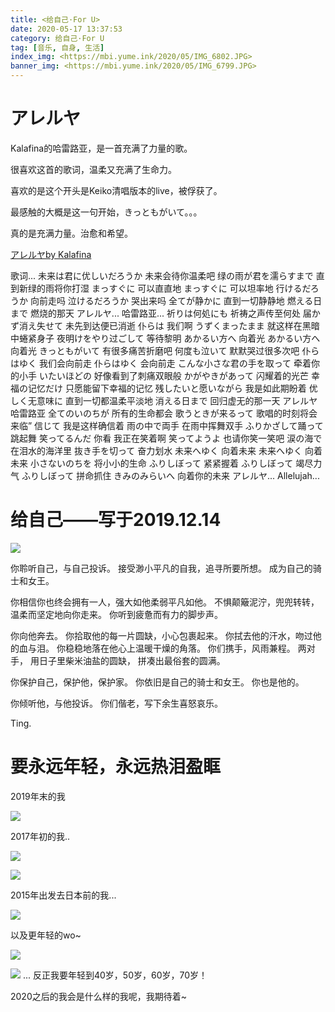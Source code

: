 ```yaml
---
title: <给自己·For U>
date: 2020-05-17 13:37:53
category: 给自己·For U
tag: [音乐, 自身, 生活] 
index_img: <https://mbi.yume.ink/2020/05/IMG_6802.JPG>
banner_img: <https://mbi.yume.ink/2020/05/IMG_6799.JPG>
---
```


# アレルヤ 

Kalafina的哈雷路亚，是一首充满了力量的歌。

很喜欢这首的歌词，温柔又充满了生命力。

喜欢的是这个开头是Keiko清唱版本的live，被俘获了。

最感触的大概是这一句开始，きっともがいて。。。

真的是充满力量。治愈和希望。

[アレルヤby Kalafina](https://b23.tv/I5tvyA)

歌词...
未来は君に优しいだろうか
未来会待你温柔吧
绿の雨が君を濡らすまで
直到新绿的雨将你打湿
まっすぐに
可以直直地
まっすぐに
可以坦率地
行けるだろうか
向前走吗
泣けるだろうか
哭出来吗
全てが静かに
直到一切静静地
燃える日まで
燃烧的那天
アレルヤ...
哈雷路亚...
祈りは何処にも
祈祷之声传至何处
届かず消え失せて
未先到达便已消逝
仆らは
我们啊
うずくまったまま
就这样在黑暗中蜷紧身子
夜明けをやり过ごして
等待黎明
あかるい方へ
向着光
あかるい方へ
向着光
きっともがいて
有很多痛苦折磨吧
何度も泣いて
默默哭过很多次吧
仆らはゆく
我们会向前走
仆らはゆく
会向前走
こんな小さな君の手を取って
牵着你的小手
いたいほどの
好像看到了刺痛双眼般
かがやきがあって
闪耀着的光芒
幸福の记忆だけ
只愿能留下幸福的记忆
残したいと愿いながら
我是如此期盼着
优しく无意味に
直到一切都温柔平淡地
消える日まで
回归虚无的那一天
アレルヤ
哈雷路亚
全てのいのちが
所有的生命都会
歌うときが来るって
歌唱的时刻将会来临”
信じて
我是这样确信着
雨の中で両手
在雨中挥舞双手
ふりかざして踊って
跳起舞
笑ってるんだ
你看 我正在笑着啊
笑ってようよ
也请你笑一笑吧
涙の海で
在泪水的海洋里
抜き手を切って
奋力划水
未来へゆく
向着未来
未来へゆく
向着未来
小さないのちを
将小小的生命
ふりしぼって
紧紧握着
ふりしぼって
竭尽力气
ふりしぼって
拼命抓住
きみのみらいへ
向着你的未来
アレルヤ...
Allelujah...

# 给自己——写于2019.12.14

![](https://mbi.yume.ink/2020/05/IMG_2283.JPG)

你聆听自己，与自己投诉。
接受渺小平凡的自我，追寻所要所想。
成为自己的骑士和女王。

你相信你也终会拥有一人，强大如他柔弱平凡如他。
不惧颠簸泥泞，兜兜转转，温柔而坚定地向你走来。
你听到疲惫而有力的脚步声。

你向他奔去。
你拾取他的每一片圆缺，小心包裹起来。
你拭去他的汗水，吻过他的血与泪。
你稳稳地落在他心上温暖干燥的角落。
你们携手，风雨兼程。
两对手，
用日子里柴米油盐的圆缺，
拼凑出最俗套的圆满。

你保护自己，保护他，保护家。
你依旧是自己的骑士和女王。
你也是他的。

你倾听他，与他投诉。
你们偕老，写下余生喜怒哀乐。

Ting.  

# 要永远年轻，永远热泪盈眶

2019年末的我

![](https://mbi.yume.ink/2020/05/IMG_6797.JPG)

2017年初的我..

![](https://mbi.yume.ink/2020/05/IMG_6800.JPG)

![](https://mbi.yume.ink/2020/05/IMG_6785.JPG)

2015年出发去日本前的我...

![](https://mbi.yume.ink/2020/05/IMG_6796.JPG)

以及更年轻的wo~

![](https://mbi.yume.ink/2020/05/IMG_6804.JPG)

![](https://mbi.yume.ink/2020/05/IMG_6805.JPG)
...
反正我要年轻到40岁，50岁，60岁，70岁！

2020之后的我会是什么样的我呢，我期待着~
